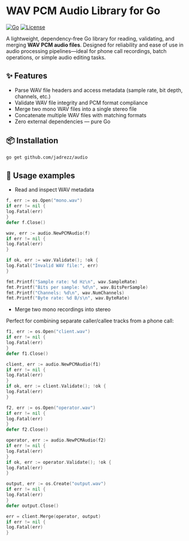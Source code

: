 # WAV PCM Audio Library for Go

[![Go](https://img.shields.io/badge/Go-1.18%2B-blue.svg)](https://golang.org/)
[![License](https://img.shields.io/badge/License-MIT-green.svg)](LICENSE)

A lightweight, dependency-free Go library for reading, validating, and merging **WAV PCM audio files**. Designed for reliability and ease of use in audio processing pipelines—ideal for phone call recordings, batch operations, or simple audio editing tasks.

## ✨ Features

- Parse WAV file headers and access metadata (sample rate, bit depth, channels, etc.)
- Validate WAV file integrity and PCM format compliance
- Merge two mono WAV files into a single stereo file
- Concatenate multiple WAV files with matching formats
- Zero external dependencies — pure Go

## 📦 Installation

```bash
go get github.com/jadrezz/audio
```

## 🚀 Usage examples
* Read and inspect WAV metadata
```go
f, err := os.Open("mono.wav")
if err != nil {
log.Fatal(err)
}
defer f.Close()

wav, err := audio.NewPCMAudio(f)
if err != nil {
log.Fatal(err)
}

if ok, err := wav.Validate(); !ok {
log.Fatal("Invalid WAV file:", err)
}

fmt.Printf("Sample rate: %d Hz\n", wav.SampleRate)
fmt.Printf("Bits per sample: %d\n", wav.BitsPerSample)
fmt.Printf("Channels: %d\n", wav.NumChannels)
fmt.Printf("Byte rate: %d B/s\n", wav.ByteRate)
```

* Merge two mono recordings into stereo

Perfect for combining separate caller/callee tracks from a phone call:
```go
f1, err := os.Open("client.wav")
if err != nil {
log.Fatal(err)
}
defer f1.Close()

client, err := audio.NewPCMAudio(f1)
if err != nil {
log.Fatal(err)
}
if ok, err := client.Validate(); !ok {
log.Fatal(err)
}

f2, err := os.Open("operator.wav")
if err != nil {
log.Fatal(err)
}
defer f2.Close()

operator, err := audio.NewPCMAudio(f2)
if err != nil {
log.Fatal(err)
}
if ok, err := operator.Validate(); !ok {
log.Fatal(err)
}

output, err := os.Create("output.wav")
if err != nil {
log.Fatal(err)
}
defer output.Close()

err = client.Merge(operator, output)
if err != nil {
log.Fatal(err)
}
```

